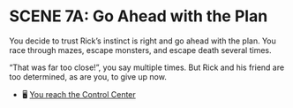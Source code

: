 # SCENE 7A: Go Ahead with the Plan

You decide to trust Rick’s instinct is right and go ahead with the plan. You race through mazes, escape monsters, and escape death several times.

“That was far too close!”, you say multiple times. But Rick and his friend are too determined, as are you, to give up now.
  

- 🖥️ [You reach the Control Center](./scene8A.md)